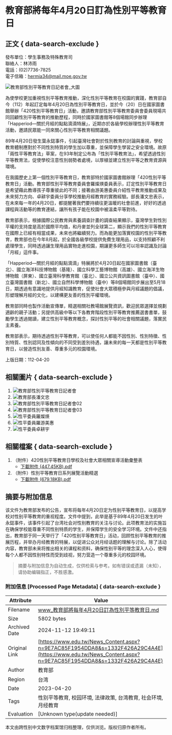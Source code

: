 # 教育部將每年4月20日訂為性別平等教育日

## 正文 { data-search-exclude }


發布單位：學生事務及特殊教育司  
聯絡人：林沛雨  
電話：(02)7736-7825  
電子信箱：[hermia34@mail.moe.gov.tw](mailto:hermia34@mail.moe.gov.tw)

![教育部性別平等教育日記者會_大圖](https://ws.moe.edu.tw/001/Upload/photoedittemp/749fc229-764f-4c56-88d7-51fa337aa138.jpg)

為使學校更加重視性別平等教育推動，深化性別平等教育在校園的實踐，教育部自今（112）年起訂定每年4月20日為性別平等教育日，並於今（20）日在國家圖書館舉辦「420性別平等教育日」活動，邀請教育部性別平等教育委員會委員現場共同回顧性別平等教育的推動歷程，同時於國家圖書館等8個場館同步辦理「Happeriod—關於月經的點點滴滴特展」，近期亦於各級學校辦理性別平等教育活動，邀請民眾能一同來關心性別平等教育相關議題。

89年4月20日發生葉永鋕事件，引起臺灣社會對於性別教育的討論與重視，學校教育體制應對於不同性別特質的學生加以尊重，並保障學生學習之安全環境。故原「兩性平等教育法」草案，在93年制定公布為「性別平等教育法」，希望透過性別平等教育法，促使學校注意性別弱勢者處境，以厚植並建立性別平等之教育資源與環境。

在我國歷史上第一個性別平等教育日，教育部特於國家圖書館辦理「420性別平等教育日」活動。教育部性別平等教育委員會羅燦煐委員表示，訂定性別平等教育日是希望藉此教導孩子尊重彼此的不同；接著由游美惠委員介紹性平教育推動成果及未來努力方向、卓耕宇委員分享學校推動月經教育的實務經驗。部長潘文忠表示，在未來每一年的4月20日，都提醒著我們要持續往更溫暖的社會前進，好好的透過課程與活動等的教育連結，讓所有孩子能在校園中被溫柔平等對待。

教育部表示，根據國際公民教育與素養調查計畫的調查結果顯示，臺灣學生對性別平權的支持度是高於國際平均值，和丹麥並列全球第二，顯示我們的性別平等教育在國際上已經有相當成果，未來也將繼續努力。而為能更加落實校園的性別平等教育，教育部也在今年8月起，於全國各級學校提供免費生理用品，以支持照顧不利處理學生，同時透過讓生理用品實物走進校園，期讓更多師生可以坦率認識及討論「月經」這件事。

「Happeriod—關於月經的點點滴滴」特展將於4月20日起在國家圖書館（臺北）、國立海洋科技博物館（基隆）、國立科學工藝博物館（高雄）、國立海洋生物博物館（屏東）、國立臺灣科學教育館（臺北）、國立公共資訊圖書館（臺中）、國立臺灣圖書館（新北）、國立自然科學博物館（臺中）等8個場館同步展出至5月18日，期透過有意識地提供月經知識教育，促使社會大眾積極參與月經議題的倡議，形塑理解月經的文化，以建構更友善的性別平權環境。

教育部同時也製作活動宣傳單，精選相關社教場館展覽資訊，歡迎民眾選擇並規劃適齡的親子活動；另提供高級中等以下各教育階段性別平等教育推薦選書書單，鼓勵學生透過閱讀，建立性別平等教育概念，探討性別平等的社會相關議題，落實民主素養。 

教育部表示，期待透過性別平等教育，可以使任何人都能不因性別、性別特徵、性別特質、性別認同及性傾向的不同受到差別待遇，讓未來的每一天都是性別平等教育日，以營造性別友善、尊重多元的校園環境。

上版日期：112-04-20

## 相關圖片 { data-search-exclude }

1. ![教育部性別平等教育日記者會](https://ws.moe.edu.tw/001/Upload/1/relpic/7632/89059/76d952c1-4c7b-49ef-8abb-3406cf4e45e0@80x60.jpg)
2. ![教育部長潘文忠](https://ws.moe.edu.tw/001/Upload/1/relpic/7632/89059/6a261f3e-a36a-4ec5-bb10-d1c69730b4ce@80x60.jpg)
3. ![教育部性別平等教育日記者會02](https://ws.moe.edu.tw/001/Upload/1/relpic/7632/89059/6798e27f-fe44-46e9-aaed-bc197cd87610@80x60.jpg)
4. ![教育部性別平等教育日記者會03](https://ws.moe.edu.tw/001/Upload/1/relpic/7632/89059/df1ef4a6-6d0b-476f-9a2a-922eabc0c16a@80x60.jpg)
5. ![性平委員羅燦煐](https://ws.moe.edu.tw/001/Upload/1/relpic/7632/89059/e7a4cc5f-a4e0-445d-8d1b-b8940e9cef46@80x60.jpg)
6. ![性平委員羅游美惠](https://ws.moe.edu.tw/001/Upload/1/relpic/7632/89059/f0198c26-c58d-4043-8784-071432821222@80x60.jpg)
7. ![性平委員卓耕宇](https://ws.moe.edu.tw/001/Upload/1/relpic/7632/89059/d669c74a-cedb-411e-bebf-7c91cef4c06e@80x60.jpg)
    
## 相關檔案 { data-search-exclude }

1. （附件）420性別平等教育日學校及社會大眾相關宣導活動彙整表  
   - [下載附件 (447.45KB).pdf](https://ws.moe.edu.tw/Download.ashx?u=C099358C81D4876C725695F2070B467E8B81ED614D7AF43E271EBB8990E887DCF222E557C80358EE34CEEB6D08EC94BA7BF22B8438F98BA9026EE2D09D36E34A70188D0A4665D0A5D58DD7DB6B30E4A0&n=2DA601DA5DA89D12C5EA91981AC04716003FA7759C762138BF64A59CCB5169947237814BE5F4CD2F033FAC1BC31F781F9F00886C702016F6147E8525F57C523660133B0995B8BF26234C06F9C6F91C7A9563BAC4AFFFB5FEB8AB256A164B8A7B&icon=..pdf)
2. （附件）性別平等教育日系列展覽活動精選  
   - [下載附件 (679.18KB).pdf](https://ws.moe.edu.tw/Download.ashx?u=C099358C81D4876C725695F2070B467E8B81ED614D7AF43E271EBB8990E887DC5CC9F4AFAF22B39CD69F62E1E5264A71917BFC29E5B49DF1FDA188A6DEC1EC5A6EB2C3370A1E01270DBAA1C047677091&n=2DA601DA5DA89D12A740DDE3EAF30BC396A55D825B515BDB90386E2CE02105F62DF3078E5F7E40808069ED390F5F880F61C7F721930935B78CF6009D3DE8A882&icon=..pdf)

## 摘要与附加信息

<!-- tcd_abstract -->
该文件为教育部发布的公告，宣布将每年4月20日定为性别平等教育日，以提高学校对性别平等教育的重视程度。文件中提到，此举是基于89年4月20日发生的叶永鋕事件，该事件引起了台湾社会对性别教育的关注与讨论。此项教育法的实施旨在确保学校能尊重不同性别特质的学生，并保障学生的安全学习环境。文件中还指出，教育部于同一天举行了「420性别平等教育日」活动，回顾性别平等教育的推展历程，并举办月经教育的特展，以促进公众对月经话题的理解与讨论。除了活动内容，教育部未来将推出相关的课程和资料，确保性别平等的理念深入人心，使得每个人都不因性别特性而受到歧视，努力营造一个尊重多元的校园环境。
<!-- tcd_abstract_end -->

> 摘要与附加信息为自动生成，仅供检索与参考。如有错误或遗漏（未知），请协助编辑指正，不胜感激。

### 附加信息 [Processed Page Metadata] { data-search-exclude }

| Attribute       | Value                                  |
|-----------------|----------------------------------------|
| Filename        | www_教育部將每年4月20日訂為性別平等教育日.md                             |
| Size            | 5802 bytes                           |
| Archived Date   | 2024-11-12 19:49:11                             |
| Original Link   | [https://www.edu.tw/News_Content.aspx?n=9E7AC85F1954DDA8&s=1332F426A29C4A4E](https://www.edu.tw/News_Content.aspx?n=9E7AC85F1954DDA8&s=1332F426A29C4A4E)                       |
| Author          | 教育部                               |
| Region          | 台湾                               |
| Date            | 2023-04-20                                 |
| Tags            | 性别平等教育, 校园环境, 法律政策, 台湾教育, 社会环境, 月经教育                                 |
| Evaluation            | [Unknown type(update needed)]                                 |
<!-- tcd_table_end -->

本文由跨性别中文数字档案馆归档整理，仅供浏览。版权归原作者所有。
